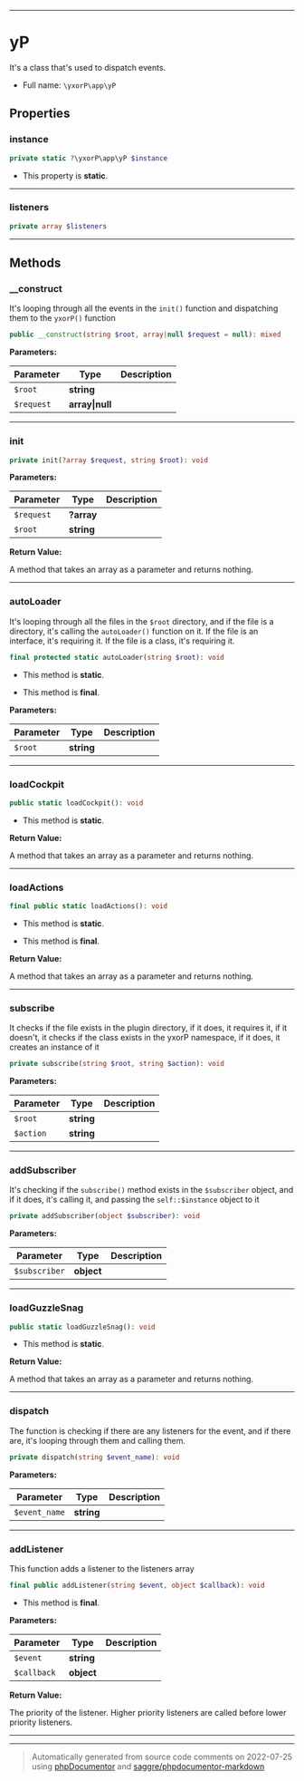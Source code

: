 ***

# yP

It's a class that's used to dispatch events.



* Full name: `\yxorP\app\yP`



## Properties


### instance



```php
private static ?\yxorP\app\yP $instance
```



* This property is **static**.


***

### listeners



```php
private array $listeners
```






***

## Methods


### __construct

It's looping through all the events in the `init()` function and dispatching them to the `yxorP()` function

```php
public __construct(string $root, array|null $request = null): mixed
```








**Parameters:**

| Parameter | Type | Description |
|-----------|------|-------------|
| `$root` | **string** |  |
| `$request` | **array&#124;null** |  |




***

### init



```php
private init(?array $request, string $root): void
```








**Parameters:**

| Parameter | Type | Description |
|-----------|------|-------------|
| `$request` | **?array** |  |
| `$root` | **string** |  |


**Return Value:**

A method that takes an array as a parameter and returns nothing.



***

### autoLoader

It's looping through all the files in the `$root` directory, and if the file is a directory, it's calling the
`autoLoader()` function on it. If the file is an interface, it's requiring it. If the file is a class, it's
requiring it.

```php
final protected static autoLoader(string $root): void
```



* This method is **static**.

* This method is **final**.


**Parameters:**

| Parameter | Type | Description |
|-----------|------|-------------|
| `$root` | **string** |  |




***

### loadCockpit



```php
public static loadCockpit(): void
```



* This method is **static**.





**Return Value:**

A method that takes an array as a parameter and returns nothing.



***

### loadActions



```php
final public static loadActions(): void
```



* This method is **static**.

* This method is **final**.



**Return Value:**

A method that takes an array as a parameter and returns nothing.



***

### subscribe

It checks if the file exists in the plugin directory, if it does, it requires it, if it doesn't, it checks if the
class exists in the yxorP namespace, if it does, it creates an instance of it

```php
private subscribe(string $root, string $action): void
```








**Parameters:**

| Parameter | Type | Description |
|-----------|------|-------------|
| `$root` | **string** |  |
| `$action` | **string** |  |




***

### addSubscriber

It's checking if the `subscribe()` method exists in the `$subscriber` object, and if it does, it's calling it, and
passing the `self::$instance` object to it

```php
private addSubscriber(object $subscriber): void
```








**Parameters:**

| Parameter | Type | Description |
|-----------|------|-------------|
| `$subscriber` | **object** |  |




***

### loadGuzzleSnag



```php
public static loadGuzzleSnag(): void
```



* This method is **static**.





**Return Value:**

A method that takes an array as a parameter and returns nothing.



***

### dispatch

The function is checking if there are any listeners for the event, and if there are, it's looping through them and calling
them.

```php
private dispatch(string $event_name): void
```








**Parameters:**

| Parameter | Type | Description |
|-----------|------|-------------|
| `$event_name` | **string** |  |




***

### addListener

This function adds a listener to the listeners array

```php
final public addListener(string $event, object $callback): void
```





* This method is **final**.


**Parameters:**

| Parameter | Type | Description |
|-----------|------|-------------|
| `$event` | **string** |  |
| `$callback` | **object** |  |


**Return Value:**

The priority of the listener. Higher priority listeners are called before lower priority listeners.



***


***
> Automatically generated from source code comments on 2022-07-25 using [phpDocumentor](http://www.phpdoc.org/) and [saggre/phpdocumentor-markdown](https://github.com/Saggre/phpDocumentor-markdown)
